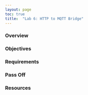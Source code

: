 ```yaml
---
layout: page
toc: true
title:  "Lab 6: HTTP to MQTT Bridge"
---
```


### Overview


### Objectives


### Requirements


### Pass Off


### Resources

